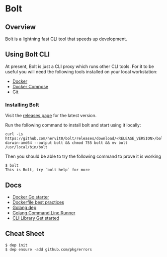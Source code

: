 # Bolt

## Overview

Bolt is a lightning fast CLI tool that speeds up development.

## Using Bolt CLI

At present, Bolt is just a CLI proxy which runs other CLI tools. For it to be useful you will need the following tools installed on your local workstation:
- [Docker](https://www.docker.com/)
- [Docker Compose](https://docs.docker.com/compose/install/)
- Git

### Installing Bolt

Visit the [releases page](releases) for the latest version.

Run the following command to install bolt and start using it locally:
```
curl -Ls https://github.com/hervit0/bolt/releases/download/<RELEASE_VERSION>/bolt-darwin-amd64 --output bolt && chmod 755 bolt && mv bolt /usr/local/bin/bolt
```

Then you should be able to try the following command to prove it is working

```
$ bolt
This is Bolt, try `bolt help` for more
```

## Docs

- [Docker Go starter](https://hub.docker.com/_/golang/)
- [Dockerfile best practices](https://docs.docker.com/v17.09/engine/userguide/eng-image/dockerfile_best-practices/#use-multi-stage-builds)
- [Golang dep](https://gist.github.com/subfuzion/12342599e26f5094e4e2d08e9d4ad50d)
- [Golang Command Line Runner](https://golang.org/pkg/os/exec/)
- [CLI Library Get started](https://github.com/urfave/cli#getting-started)

## Cheat Sheet

```
$ dep init
$ dep ensure -add github.com/pkg/errors
```
